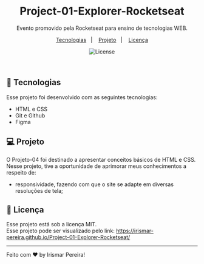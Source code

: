 <h1 align="center"> Project-01-Explorer-Rocketseat</h1>

<p align="center">
Evento promovido pela Rocketseat para ensino de tecnologias WEB.
</p>

<p align="center">
  <a href="#-tecnologias">Tecnologias</a>&nbsp;&nbsp;&nbsp;|&nbsp;&nbsp;&nbsp;
  <a href="#-projeto">Projeto</a>&nbsp;&nbsp;&nbsp;|&nbsp;&nbsp;&nbsp;
  <a href="#memo-licença">Licença</a>
</p>

<p align="center">
  <img alt="License" src="https://user-images.githubusercontent.com/109491659/212570616-35decc16-6fed-405d-bc01-a11b71d34614.png"> 
  
  
  
</p>

<br>

## 🚀 Tecnologias

Esse projeto foi desenvolvido com as seguintes tecnologias:

- HTML e CSS
- Git e Github
- Figma

## 💻 Projeto

O Projeto-04 foi destinado a apresentar conceitos básicos de HTML e CSS. Nesse projeto, tive a oportunidade de aprimorar meus conhecimentos a respeito de:

- responsividade, fazendo com que o site se adapte em diversas resoluções de tela;


  
## :memo: Licença

Esse projeto está sob a licença MIT.
<br/>
Esse projeto pode ser visualizado pelo link: https://irismar-pereira.github.io/Project-01-Explorer-Rocketseat/

---

Feito com ♥ by Irismar Pereira!
